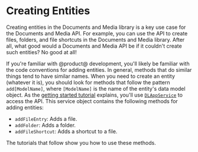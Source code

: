 # Creating Entities [](id=creating-entities)

Creating entities in the Documents and Media library is a key use case for the 
Documents and Media API. For example, you can use the API to create files, 
folders, and file shortcuts in the Documents and Media library. After all, what 
good would a Documents and Media API be if it couldn't create such entities? No 
good at all! 

If you're familiar with @product@ development, you'll likely be familiar with 
the code conventions for adding entities. In general, methods that do similar 
things tend to have similar names. When you need to create an entity (whatever 
it is), you should look for methods that follow the pattern `add[ModelName]`, 
where `[ModelName]` is the name of the entity's data model object. As the 
[getting started tutorial](/develop/tutorials/-/knowledge_base/7-1/getting-started-with-the-documents-and-media-api) 
explains, you'll use 
[`DLAppService`](@platform-ref@/7.1-latest/javadocs/portal-kernel/com/liferay/document/library/kernel/service/DLAppService.html) 
to access the API. This service object contains the following methods for adding 
entities: 

-   `addFileEntry`: Adds a file.
-   `addFolder`: Adds a folder.
-   `addFileShortcut`: Adds a shortcut to a file. 

The tutorials that follow show you how to use these methods. 

